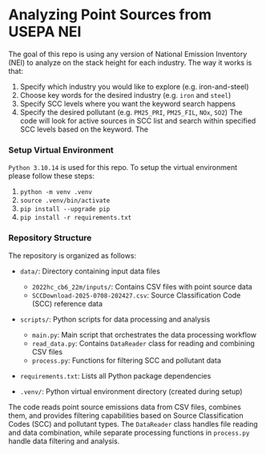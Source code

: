# Analyzing Point Sources from USEPA NEI
The goal of this repo is using any version of National Emission Inventory (NEI) to analyze on the stack height for each industry. The way it works is that:
1. Specify which industry you would like to explore (e.g. iron-and-steel)
2. Choose key words for the desired industry (e.g. `iron` and `steel`)
3. Specify SCC levels where you want the keyword search happens
4. Specify the desired pollutant (e.g. `PM25_PRI`, `PM25_FIL`, `NOx`, `SO2`)
The code will look for active sources in SCC list and search within specified SCC levels based on the keyword. The 

### Setup Virtual Environment
`Python 3.10.14` is used for this repo. To setup the virtual environment please follow these steps:
1. `python -m venv .venv`
2. `source .venv/bin/activate`
3. `pip install --upgrade pip`
4. `pip install -r requirements.txt`

### Repository Structure

The repository is organized as follows:

- `data/`: Directory containing input data files
  - `2022hc_cb6_22m/inputs/`: Contains CSV files with point source data
  - `SCCDownload-2025-0708-202427.csv`: Source Classification Code (SCC) reference data

- `scripts/`: Python scripts for data processing and analysis
  - `main.py`: Main script that orchestrates the data processing workflow
  - `read_data.py`: Contains `DataReader` class for reading and combining CSV files
  - `process.py`: Functions for filtering SCC and pollutant data

- `requirements.txt`: Lists all Python package dependencies
- `.venv/`: Python virtual environment directory (created during setup)

The code reads point source emissions data from CSV files, combines them, and provides filtering capabilities based on Source Classification Codes (SCC) and pollutant types. The `DataReader` class handles file reading and data combination, while separate processing functions in `process.py` handle data filtering and analysis.
